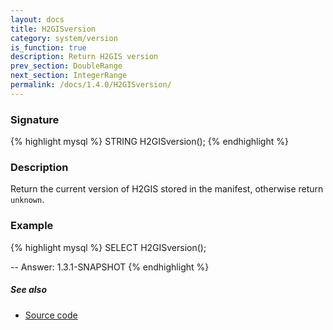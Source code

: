 ```yaml
---
layout: docs
title: H2GISversion
category: system/version
is_function: true
description: Return H2GIS version
prev_section: DoubleRange
next_section: IntegerRange
permalink: /docs/1.4.0/H2GISversion/
---
```


### Signature

{% highlight mysql %}
STRING H2GISversion();
{% endhighlight %}

### Description

Return the current version of H2GIS stored in the manifest, otherwise return `unknown`.


### Example

{% highlight mysql %}
SELECT H2GISversion();

-- Answer:
	1.3.1-SNAPSHOT
{% endhighlight %}

##### See also

* <a href="https://github.com/orbisgis/h2gis/blob/master/h2gis-functions/src/main/java/org/h2gis/functions/system/H2GISversion.java" target="_blank">Source code</a>
